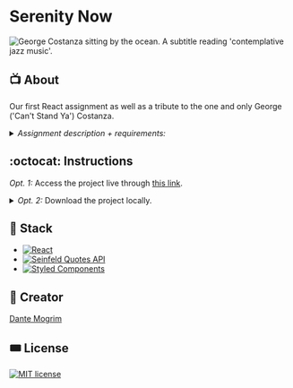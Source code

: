 # Serenity Now

<img src="https://media.giphy.com/media/NiT29gUcZ3IS4/giphy.gif" alt="George Costanza sitting by the ocean. A subtitle reading 'contemplative jazz music'.">

## :tv: About

Our first React assignment as well as a tribute to the one and only George ('Can't Stand Ya') Costanza.

<details><summary><i>Assignment description + requirements:</i></summary>
The assignment is to create a small application using React. There are no limits for what you can create so use your imagination and the knowledge you've got from our previous lessons. You are allowed to work in pairs.

**Below you'll find a list of requirements:**

- It should be built in ReactJS.
- Should implement nice graphical user interface.
- Can't use any third-party frameworks such as jQuery.
- Can't contain any errors, warning or notices in the developer console.
- Should consist of at least three react components.
- Should include both stateless and stateful components and should use state and props.
- Should include at least one API call. And its data should be presented.
- Needs to be uploaded and presented on Netlify or Vercel.

Good luck!

</details>

## :octocat: Instructions

_Opt. 1:_ Access the project live through [this link](https://serenity-now.vercel.app/).

<details><summary><i>Opt. 2:</i> Download the project locally. 
</summary>

_Prerequisites - Here you will need both a code editor and [NPM](https://formulae.brew.sh/formula/node) installed._

1. Download this repo to your computer by pressing the big, green `Code` button.
2. Open up the folder in a Text Editor of your choice.
3. In your CLI `cd` all the way into the `project` folder.
4. In your CLI type `npm run install` followed by `npm run start`.
5. Your CLI should now have kick started a localhost on your browser. You can access the project from there. Have fun!
</details>

## :pancakes: Stack

- [![React](https://img.shields.io/badge/React-20232A?style=flat&logo=react&logoColor=61DAFB)](https://reactjs.org/)
- [![Seinfeld Quotes API](https://img.shields.io/badge/Seinfeld_Quotes-API-blueviolet.svg)](https://seinfeld-quotes.herokuapp.com/)
- [![Styled Components](https://img.shields.io/badge/styled--components-DB7093?style=flat&logo=styled-components&logoColor=white)](https://styled-components.com/)

## :art: Creator

[Dante Mogrim](https://github.com/dantemogrim)

## :tickets: License

[![MIT license](https://img.shields.io/badge/License-MIT-blue.svg)](https://lbesson.mit-license.org/)
